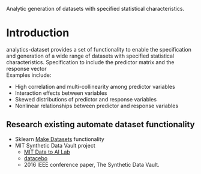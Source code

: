 Analytic generation of datasets with specified statistical characteristics.

# Introduction
analytics-dataset provides a set of functionality to enable the specification and generation of a wide range of datasets with specified statistical characteristics. Specification to include the predictor matrix and the response vector  
Examples include:
* High correlation and multi-collinearity among predictor variables
* Interaction effects between variables
* Skewed distributions of predictor and response variables
* Nonlinear relationships between predictor and response variables

## Research existing automate dataset functionality
* Sklearn [Make Datasets](https://scikit-learn.org/stable/datasets/sample_generators.html) functionality
* MIT Synthetic Data Vault project
  * [MIT Data to AI Lab](https://dai.lids.mit.edu/)
  * [datacebo](https://datacebo.com/)
  * 2016 IEEE conference paper, The Synthetic Data Vault. 

